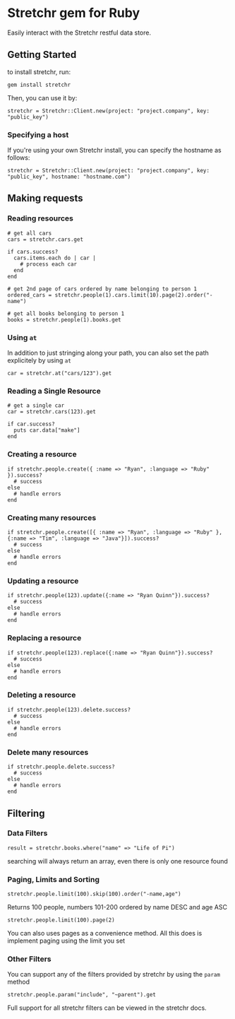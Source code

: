 # Stretchr gem for Ruby

Easily interact with the Stretchr restful data store.

## Getting Started
to install stretchr, run: 
```
gem install stretchr
```

Then, you can use it by:

```
stretchr = Stretchr::Client.new(project: "project.company", key: "public_key")
```

### Specifying a host

If you're using your own Stretchr install, you can specify the hostname as follows:

```
stretchr = Stretchr::Client.new(project: "project.company", key: "public_key", hostname: "hostname.com")
```

## Making requests

### Reading resources

    # get all cars
    cars = stretchr.cars.get

    if cars.success?
      cars.items.each do | car |
        # process each car
      end
    end

    # get 2nd page of cars ordered by name belonging to person 1
    ordered_cars = stretchr.people(1).cars.limit(10).page(2).order("-name")

    # get all books belonging to person 1
    books = stretchr.people(1).books.get

### Using `at`
In addition to just stringing along your path, you can also set the path explicitely by using `at`
```
car = stretchr.at("cars/123").get
```

### Reading a Single Resource
	# get a single car
    car = stretchr.cars(123).get

    if car.success?
      puts car.data["make"]
    end

### Creating a resource

    if stretchr.people.create({ :name => "Ryan", :language => "Ruby" }).success?
      # success
    else
      # handle errors
    end

### Creating many resources
    if stretchr.people.create([{ :name => "Ryan", :language => "Ruby" }, {:name => "Tim", :language => "Java"}]).success?
      # success
    else
      # handle errors
    end


### Updating a resource

    if stretchr.people(123).update({:name => "Ryan Quinn"}).success?
      # success
    else
      # handle errors
    end

### Replacing a resource

    if stretchr.people(123).replace({:name => "Ryan Quinn"}).success?
      # success
    else
      # handle errors
    end

### Deleting a resource

    if stretchr.people(123).delete.success?
      # success
    else
      # handle errors
    end

### Delete many resources

    if stretchr.people.delete.success?
      # success
    else
      # handle errors
    end

## Filtering

### Data Filters
```
result = stretchr.books.where("name" => "Life of Pi")
```
searching will always return an array, even there is only one resource found

### Paging, Limits and Sorting
```
stretchr.people.limit(100).skip(100).order("-name,age")
```

Returns 100 people, numbers 101-200 ordered by name DESC and age ASC
```
stretchr.people.limit(100).page(2)
```
You can also uses pages as a convenience method.  All this does is implement paging using the limit you set

### Other Filters
You can support any of the filters provided by stretchr by using the `param` method
```
stretchr.people.param("include", "~parent").get
```

Full support for all stretchr filters can be viewed in the stretchr docs.
